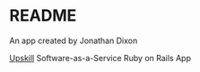 # README

An app created by Jonathan Dixon

[Upskill](http://upskillcourses.com) Software-as-a-Service Ruby on Rails App 
